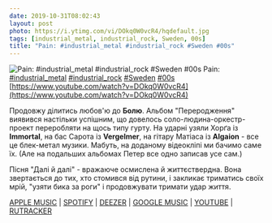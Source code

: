 ```yaml
---
date: 2019-10-31T08:02:43
layout: post
photo: https://i.ytimg.com/vi/DOkq0W0vcR4/hqdefault.jpg
tags: [industrial_metal, industrial_rock, Sweden, 00s]
title: "Pain: #industrial_metal #industrial_rock #Sweden #00s"
---
```

![Pain: #industrial_metal #industrial_rock #Sweden #00s](https://i.ytimg.com/vi/DOkq0W0vcR4/hqdefault.jpg)
Pain: [#industrial_metal](/tags/#industrial_metal) [#industrial_rock](/tags/#industrial_rock) [#Sweden](/tags/#Sweden) [#00s](/tags/#00s) [https://www.youtube.com/watch?v=DOkq0W0vcR4](https://www.youtube.com/watch?v=DOkq0W0vcR4)

Продовжу ділитись любов&#39;ю до **Болю**. Альбом &quot;Переродження&quot; виявився настільки успішним, що довелось соло-людина-оркестр-проект переробляти на щось типу гурту. На ударні узяли Хорґа із **Immortal**, на бас Сарота із **Vergelmer**, на гітару Матіаса із **Algaion** - все це блек-метал музики. Мабуть, на доданому відеокліпі ми бачимо саме їх. (Але на подальших альбомах Петер все одно записав усе сам.)

Пісня &quot;Далі й далі&quot; - вражаюче осмислена й життєствердна. Вона звертається до тих, хто стомився від рутини, і закликає триматись своїх мрій, &quot;узяти бика за роги&quot; і продовжувати тримати удар життя.

[APPLE MUSIC](https://music.apple.com/ru/album/rebirth/1442652445) \| [SPOTIFY](https://open.spotify.com/album/2OSN24BVllApxInOYJmgNw) \| [DEEZER](https://www.deezer.com/album/12260224?utm_source=deezer&amp;utm_content=album-12260224&amp;utm_term=1601611822_1572501597&amp;utm_medium=web) \| [GOOGLE MUSIC](https://play.google.com/music/m/Bcbihinxiiwrmstts5bhy2xizi4?t=Rebirth_-_Pain) \| [YOUTUBE](https://www.youtube.com/playlist?list=OLAK5uy_mdTipg8MZztp3uS7CLN3ykrKy0NxcUAvE) \| [RUTRACKER](https://rutracker.org/forum/viewtopic.php?t=3979386)